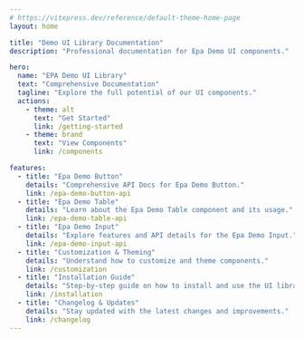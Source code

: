 ```yaml
---
# https://vitepress.dev/reference/default-theme-home-page
layout: home

title: "Demo UI Library Documentation"
description: "Professional documentation for Epa Demo UI components."

hero:
  name: "EPA Demo UI Library"
  text: "Comprehensive Documentation"
  tagline: "Explore the full potential of our UI components."
  actions:
    - theme: alt
      text: "Get Started"
      link: /getting-started
    - theme: brand
      text: "View Components"
      link: /components

features:
  - title: "Epa Demo Button"
    details: "Comprehensive API Docs for Epa Demo Button."
    link: /epa-demo-button-api
  - title: "Epa Demo Table"
    details: "Learn about the Epa Demo Table component and its usage."
    link: /epa-demo-table-api
  - title: "Epa Demo Input"
    details: "Explore features and API details for the Epa Demo Input."
    link: /epa-demo-input-api
  - title: "Customization & Theming"
    details: "Understand how to customize and theme components."
    link: /customization
  - title: "Installation Guide"
    details: "Step-by-step guide on how to install and use the UI library."
    link: /installation
  - title: "Changelog & Updates"
    details: "Stay updated with the latest changes and improvements."
    link: /changelog
---
```

